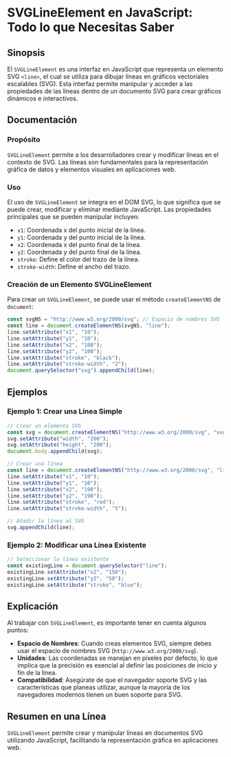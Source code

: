 <!--
Meta Description: # SVGLineElement en JavaScript: Todo lo que Necesitas Saber ## Sinopsis El `SVGLineElement` es una interfaz en JavaScript que representa un elemento S...
Meta Keywords: svg, line, setattribute, línea, que
-->

# SVGLineElement en JavaScript: Todo lo que Necesitas Saber

## Sinopsis
El `SVGLineElement` es una interfaz en JavaScript que representa un elemento SVG `<line>`, el cual se utiliza para dibujar líneas en gráficos vectoriales escalables (SVG). Esta interfaz permite manipular y acceder a las propiedades de las líneas dentro de un documento SVG para crear gráficos dinámicos e interactivos.

## Documentación
### Propósito
`SVGLineElement` permite a los desarrolladores crear y modificar líneas en el contexto de SVG. Las líneas son fundamentales para la representación gráfica de datos y elementos visuales en aplicaciones web.

### Uso
El uso de `SVGLineElement` se integra en el DOM SVG, lo que significa que se puede crear, modificar y eliminar mediante JavaScript. Las propiedades principales que se pueden manipular incluyen:

- `x1`: Coordenada x del punto inicial de la línea.
- `y1`: Coordenada y del punto inicial de la línea.
- `x2`: Coordenada x del punto final de la línea.
- `y2`: Coordenada y del punto final de la línea.
- `stroke`: Define el color del trazo de la línea.
- `stroke-width`: Define el ancho del trazo.

### Creación de un Elemento SVGLineElement
Para crear un `SVGLineElement`, se puede usar el método `createElementNS` de `document`:

```javascript
const svgNS = "http://www.w3.org/2000/svg"; // Espacio de nombres SVG
const line = document.createElementNS(svgNS, "line");
line.setAttribute("x1", "10");
line.setAttribute("y1", "10");
line.setAttribute("x2", "100");
line.setAttribute("y2", "100");
line.setAttribute("stroke", "black");
line.setAttribute("stroke-width", "2");
document.querySelector("svg").appendChild(line);
```

## Ejemplos
### Ejemplo 1: Crear una Línea Simple
```javascript
// Crear un elemento SVG
const svg = document.createElementNS("http://www.w3.org/2000/svg", "svg");
svg.setAttribute("width", "200");
svg.setAttribute("height", "200");
document.body.appendChild(svg);

// Crear una línea
const line = document.createElementNS("http://www.w3.org/2000/svg", "line");
line.setAttribute("x1", "10");
line.setAttribute("y1", "10");
line.setAttribute("x2", "190");
line.setAttribute("y2", "190");
line.setAttribute("stroke", "red");
line.setAttribute("stroke-width", "5");

// Añadir la línea al SVG
svg.appendChild(line);
```

### Ejemplo 2: Modificar una Línea Existente
```javascript
// Seleccionar la línea existente
const existingLine = document.querySelector("line");
existingLine.setAttribute("x2", "150");
existingLine.setAttribute("y2", "50");
existingLine.setAttribute("stroke", "blue");
```

## Explicación
Al trabajar con `SVGLineElement`, es importante tener en cuenta algunos puntos:

- **Espacio de Nombres**: Cuando creas elementos SVG, siempre debes usar el espacio de nombres SVG (`http://www.w3.org/2000/svg`).
- **Unidades**: Las coordenadas se manejan en píxeles por defecto, lo que implica que la precisión es esencial al definir las posiciones de inicio y fin de la línea.
- **Compatibilidad**: Asegúrate de que el navegador soporte SVG y las características que planeas utilizar, aunque la mayoría de los navegadores modernos tienen un buen soporte para SVG.

## Resumen en una Línea
`SVGLineElement` permite crear y manipular líneas en documentos SVG utilizando JavaScript, facilitando la representación gráfica en aplicaciones web.